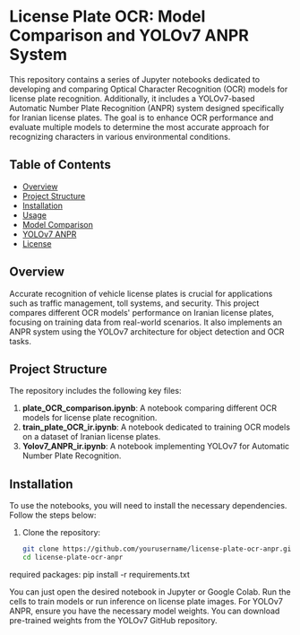 # License Plate OCR: Model Comparison and YOLOv7 ANPR System

This repository contains a series of Jupyter notebooks dedicated to developing and comparing Optical Character Recognition (OCR) models for license plate recognition. Additionally, it includes a YOLOv7-based Automatic Number Plate Recognition (ANPR) system designed specifically for Iranian license plates. The goal is to enhance OCR performance and evaluate multiple models to determine the most accurate approach for recognizing characters in various environmental conditions.

## Table of Contents
- [Overview](#overview)
- [Project Structure](#project-structure)
- [Installation](#installation)
- [Usage](#usage)
- [Model Comparison](#model-comparison)
- [YOLOv7 ANPR](#yolov7-anpr)
- [License](#license)

## Overview
Accurate recognition of vehicle license plates is crucial for applications such as traffic management, toll systems, and security. This project compares different OCR models' performance on Iranian license plates, focusing on training data from real-world scenarios. It also implements an ANPR system using the YOLOv7 architecture for object detection and OCR tasks.

## Project Structure
The repository includes the following key files:
1. **plate_OCR_comparison.ipynb**: A notebook comparing different OCR models for license plate recognition.
2. **train_plate_OCR_ir.ipynb**: A notebook dedicated to training OCR models on a dataset of Iranian license plates.
3. **Yolov7_ANPR_ir.ipynb**: A notebook implementing YOLOv7 for Automatic Number Plate Recognition.

## Installation
To use the notebooks, you will need to install the necessary dependencies. Follow the steps below:

1. Clone the repository:
   ```bash
   git clone https://github.com/yourusername/license-plate-ocr-anpr.git
   cd license-plate-ocr-anpr

required packages:
pip install -r requirements.txt

You can just open the desired notebook in Jupyter or Google Colab.
Run the cells to train models or run inference on license plate images.
For YOLOv7 ANPR, ensure you have the necessary model weights. You can download pre-trained weights from the YOLOv7 GitHub repository.

